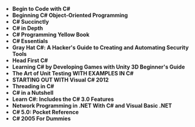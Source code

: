 <ul>
                                <li><b><a target="_blank" href="https://github.com/manjunath5496/C-Sharp-Programming-Books/blob/master/csharp(1).pdf" style="text-decoration:none;">Begin to Code with C# </a></b></li>
                                <li><b><a target="_blank" href="https://github.com/manjunath5496/C-Sharp-Programming-Books/blob/master/csharp(2).pdf" style="text-decoration:none;">Beginning C# Object-Oriented Programming</a></b></li>
                                <li><b><a target="_blank" href="https://github.com/manjunath5496/C-Sharp-Programming-Books/blob/master/csharp(3).pdf" style="text-decoration:none;">C# Succinctly</a></b></li>
                               
<li><b><a target="_blank" href="https://github.com/manjunath5496/C-Sharp-Programming-Books/blob/master/csharp(4).pdf" style="text-decoration:none;">C# in Depth</a></b></li>
                                <li><b><a target="_blank" href="https://github.com/manjunath5496/C-Sharp-Programming-Books/blob/master/csharp(5).pdf" style="text-decoration:none;">C# Programming Yellow Book</a></b></li>
                                
 <li><b><a target="_blank" href="https://github.com/manjunath5496/C-Sharp-Programming-Books/blob/master/csharp(6).pdf" style="text-decoration:none;">C# Essentials</a></b></li>
                          
<li><b><a target="_blank" href="https://github.com/manjunath5496/C-Sharp-Programming-Books/blob/master/csharp(7).pdf" style="text-decoration:none;">Gray Hat C#: A Hacker's Guide to Creating and Automating Security Tools</a></b></li>
                                <li><b><a target="_blank" href="https://github.com/manjunath5496/C-Sharp-Programming-Books/blob/master/csharp(8).rar" style="text-decoration:none;">Head First C# </a></b></li>
                                <li><b><a target="_blank" href="https://github.com/manjunath5496/C-Sharp-Programming-Books/blob/master/csharp(9).pdf" style="text-decoration:none;">Learning C# by Developing Games with Unity 3D Beginner's Guide</a></b></li>
                                
<li><b><a target="_blank" href="https://github.com/manjunath5496/C-Sharp-Programming-Books/blob/master/csharp(10).pdf" style="text-decoration:none;">The Art of Unit Testing WITH EXAMPLES IN C#</a></b></li>  
        
<li><b><a target="_blank" href="https://github.com/manjunath5496/C-Sharp-Programming-Books/blob/master/csharp(11).pdf" style="text-decoration:none;">STARTING OUT WITH Visual C# 2012</a></b></li>
                                <li><b><a target="_blank" href="https://github.com/manjunath5496/C-Sharp-Programming-Books/blob/master/csharp(12).pdf" style="text-decoration:none;">Threading in C#</a></b></li>
 <li><b><a target="_blank" href="https://github.com/manjunath5496/C-Sharp-Programming-Books/blob/master/csharp(13).pdf" style="text-decoration:none;">C# in a Nutshell</a></b></li>  
 
<li><b><a target="_blank" href="https://github.com/manjunath5496/C-Sharp-Programming-Books/blob/master/csharp(14).pdf" style="text-decoration:none;">Learn C#: Includes the C# 3.0 Features</a></b></li>
                                
<li><b><a target="_blank" href="https://github.com/manjunath5496/C-Sharp-Programming-Books/blob/master/csharp(15).pdf" style="text-decoration:none;">Network Programming in .NET With C# and Visual Basic .NET</a></b></li>  
        
<li><b><a target="_blank" href="https://github.com/manjunath5496/C-Sharp-Programming-Books/blob/master/csharp(16).pdf" style="text-decoration:none;">C# 5.0: Pocket Reference</a></b></li>
                                <li><b><a target="_blank" href="https://github.com/manjunath5496/C-Sharp-Programming-Books/blob/master/csharp(17).pdf" style="text-decoration:none;">C# 2005 For Dummies</a></b></li>

 
 
 
 
 
 
 
 
 
 
 
</ul>
